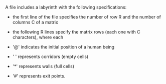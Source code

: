 A file includes a labyrinth with the following specifications:
- the first line of the file specifies the number of row R and the
  number of columns C of a matrix
- the following R lines specify the matrix rows (each one with C
  characters), where each







 - '@' indicates the initial position of a human being
 - ' ' represents corridors (empty cells)
 - '*' represents walls (full cells)
 - '#' represents exit points.

